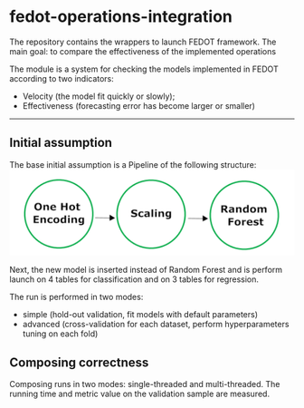 # fedot-operations-integration
The repository contains the wrappers to launch FEDOT framework. The main goal: to compare the effectiveness of the implemented operations

The module is a system for checking the models implemented in FEDOT according to two indicators: 
* Velocity (the model fit quickly or slowly);
* Effectiveness (forecasting error has become larger or smaller)

---

## Initial assumption

The base initial assumption is a Pipeline of the following structure:
<img src="./docs/images/init_base_example.png" width="550"/>

Next, the new model is inserted instead of Random Forest and is perform launch on 4 tables 
for classification and on 3 tables for regression. 

The run is performed in two modes: 
* simple (hold-out validation, fit models with default parameters)
* advanced (cross-validation for each dataset, perform hyperparameters tuning on each fold)

## Composing correctness

Composing runs in two modes: single-threaded and multi-threaded.
The running time and metric value on the validation sample are measured. 

